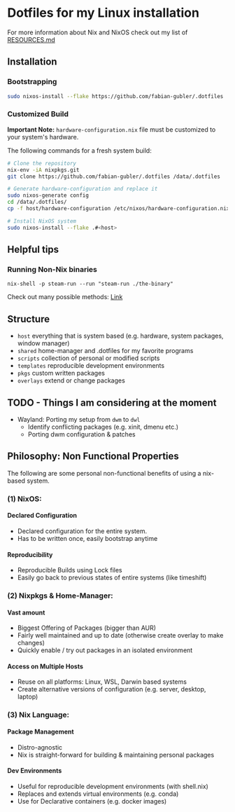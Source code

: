 # Dotfiles for my Linux installation

For more information about Nix and NixOS check out my list of [RESOURCES.md](RESOURCES.md)

## Installation
### Bootstrapping
```bash
sudo nixos-install --flake https://github.com/fabian-gubler/.dotfiles
```

### Customized Build
**Important Note:** `hardware-configuration.nix` file must be customized to your system's hardware. 

The following commands for a fresh system build:

```bash
# Clone the repository
nix-env -iA nixpkgs.git
git clone https://github.com/fabian-gubler/.dotfiles /data/.dotfiles

# Generate hardware-configuration and replace it
sudo nixos-generate config
cd /data/.dotfiles/
cp -f host/hardware-configuration /etc/nixos/hardware-configuration.nix 

# Install NixOS system
sudo nixos-install --flake .#<host>

```
## Helpful tips
### Running Non-Nix binaries
`nix-shell -p steam-run --run "steam-run ./the-binary"`

Check out many possible methods: [Link](https://unix.stackexchange.com/questions/522822/different-methods-to-run-a-non-nixos-executable-on-nixos)

## Structure
- `host` everything that is system based (e.g. hardware, system packages, window manager)
- `shared` home-manager and .dotfiles for my favorite programs
- `scripts` collection of personal or modified scripts
- `templates` reproducible development environments
- `pkgs` custom written packages
- `overlays` extend or change packages

## TODO - Things I am considering at the moment
- Wayland: Porting my setup from `dwm` to `dwl`
    - Identify conflicting packages (e.g. xinit, dmenu etc.)
    - Porting dwm configuration & patches

## Philosophy: Non Functional Properties
The following are some personal non-functional benefits of using a nix-based system.

### (1) NixOS:
#### Declared Configuration 
- Declared configuration for the entire system. 
- Has to be written once, easily bootstrap anytime

#### Reproducibility
- Reproducible Builds using Lock files
- Easily go back to previous states of entire systems (like timeshift) 

### (2) Nixpkgs & Home-Manager:
#### Vast amount 
- Biggest Offering of Packages (bigger than AUR)
- Fairly well maintained and up to date (otherwise create overlay to make changes)
- Quickly enable / try out packages in an isolated environment

#### Access on Multiple Hosts 
- Reuse on all platforms: Linux, WSL, Darwin based systems
- Create alternative versions of configuration (e.g. server, desktop, laptop)

### (3) Nix Language:
#### Package Management
- Distro-agnostic 
- Nix is straight-forward for building & maintaining personal packages

#### Dev Environments
- Useful for reproducible development environments (with shell.nix)
- Replaces and extends virtual environments (e.g. conda)
- Use for Declarative containers (e.g. docker images)
